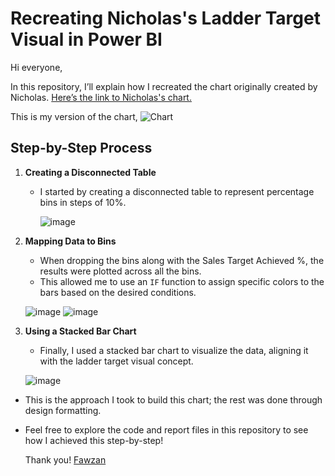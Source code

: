 # Recreating Nicholas's Ladder Target Visual in Power BI  

Hi everyone,  

In this repository, I’ll explain how I recreated the chart originally created by Nicholas.
[Here’s the link to Nicholas's chart.](https://www.linkedin.com/posts/nicholas-lea-trengrouse_powerbi-analytics-datavizualisation-activity-7262373673330688002-st9_?utm_source=share&utm_medium=member_desktop)

This is my version of the chart,
![Chart](https://github.com/user-attachments/assets/8c2719f3-e4df-44b3-befe-eb93ee9314db)


## Step-by-Step Process  

1. **Creating a Disconnected Table**  
   - I started by creating a disconnected table to represent percentage bins in steps of 10%.
  
     
     ![image](https://github.com/user-attachments/assets/d3452d68-bfff-4a96-9478-1c84975d06d9)


     
2. **Mapping Data to Bins**  
   - When dropping the bins along with the Sales Target Achieved %, the results were plotted across all the bins.      
   - This allowed me to use an `IF` function to assign specific colors to the bars based on the desired conditions.
  
   ![image](https://github.com/user-attachments/assets/c57ee8e9-5284-4f3d-91cb-35f8530d5112) ![image](https://github.com/user-attachments/assets/3db137d3-d996-4edc-a651-349de88f6e0f)




5. **Using a Stacked Bar Chart**  
   - Finally, I used a stacked bar chart to visualize the data, aligning it with the ladder target visual concept.
  
   ![image](https://github.com/user-attachments/assets/0db278ff-b00b-4893-af6a-d9820414e983)

- This is the approach I took to build this chart; the rest was done through design formatting.
- Feel free to explore the code and report files in this repository to see how I achieved this step-by-step!

  Thank you!
[Fawzan](https://www.linkedin.com/in/fawzanameer/)
